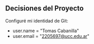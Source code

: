 ## Decisiones del Proyecto

Configuré mi identidad de Git:

- user.name = "Tomas Cabanilla"
- user.email = "2205697@ucc.edu.ar"

